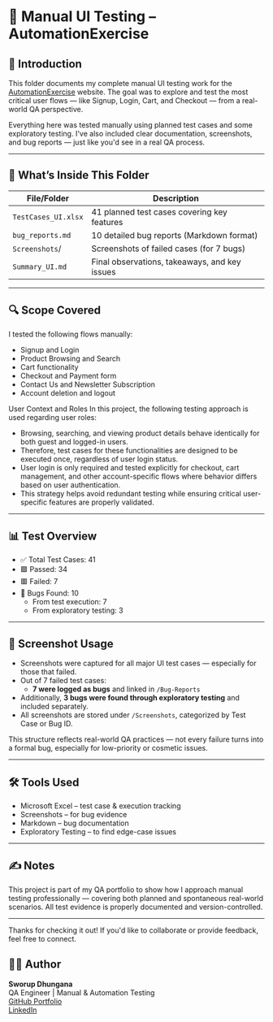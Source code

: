 # 🧪 Manual UI Testing – AutomationExercise

## 👋 Introduction
This folder documents my complete manual UI testing work for the [AutomationExercise](https://automationexercise.com) website. The goal was to explore and test the most critical user flows — like Signup, Login, Cart, and Checkout — from a real-world QA perspective.

Everything here was tested manually using planned test cases and some exploratory testing. I've also included clear documentation, screenshots, and bug reports — just like you'd see in a real QA process.

---

## 📁 What’s Inside This Folder

| File/Folder                   | Description |
|-------------------------------|-------------|
| `TestCases_UI.xlsx`           | 41 planned test cases covering key features |
| `bug_reports.md`              | 10 detailed bug reports (Markdown format) |
| `Screenshots`/                | Screenshots of failed cases (for 7 bugs) |
| `Summary_UI.md`               | Final observations, takeaways, and key issues |
---

## 🔍 Scope Covered
I tested the following flows manually:
- Signup and Login
- Product Browsing and Search
- Cart functionality
- Checkout and Payment form
- Contact Us and Newsletter Subscription
- Account deletion and logout
  
 User Context and Roles
 In this project, the following testing approach is used regarding user roles:
  - Browsing, searching, and viewing product details behave identically for both guest and logged-in users.
  - Therefore, test cases for these functionalities are designed to be executed once, regardless of user login status.
  - User login is only required and tested explicitly for checkout, cart management, and other account-specific flows where behavior differs based on user 
   authentication.
  - This strategy helps avoid redundant testing while ensuring critical user-specific features are properly validated.

---

## 📊 Test Overview

- ✅ Total Test Cases: 41
- 🟩 Passed: 34
- 🟥 Failed: 7
- 🐞 Bugs Found: 10  
   - From test execution: 7  
   - From exploratory testing: 3

---
## 📎 Screenshot Usage

- Screenshots were captured for all major UI test cases — especially for those that failed.
- Out of 7 failed test cases:
  - **7 were logged as bugs** and linked in `/Bug-Reports`
- Additionally, **3 bugs were found through exploratory testing** and included separately.
- All screenshots are stored under `/Screenshots`, categorized by Test Case or Bug ID.

This structure reflects real-world QA practices — not every failure turns into a formal bug, especially for low-priority or cosmetic issues.

---

## 🛠️ Tools Used
- Microsoft Excel – test case & execution tracking
- Screenshots – for bug evidence
- Markdown – bug documentation
- Exploratory Testing – to find edge-case issues

---

## ✍️ Notes
This project is part of my QA portfolio to show how I approach manual testing professionally — covering both planned and spontaneous real-world scenarios. All test evidence is properly documented and version-controlled.

---

Thanks for checking it out! If you'd like to collaborate or provide feedback, feel free to connect.

## 👨‍💻 Author

**Sworup Dhungana**  
QA Engineer | Manual & Automation Testing  
[GitHub Portfolio](https://github.com/sworup-D)  
[LinkedIn](https://www.linkedin.com/in/sworup-dhungana-943075317)  

